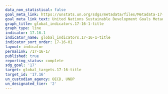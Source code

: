 ```yaml
---
data_non_statistical: false
goal_meta_link: https://unstats.un.org/sdgs/metadata/files/Metadata-17-16-01.pdf
goal_meta_link_text: United Nations Sustainable Development Goals Metadata (pdf 468kB)
graph_title: global_indicators.17-16-1-title
graph_type: line
indicator: 17.16.1
indicator_name: global_indicators.17-16-1-title
indicator_sort_order: 17-16-01
layout: indicator
permalink: /17-16-1/
published: true
reporting_status: complete
sdg_goal: '17'
target: global_targets.17-16-title
target_id: '17.16'
un_custodian_agency: OECD, UNDP
un_designated_tier: '2'
---
```


